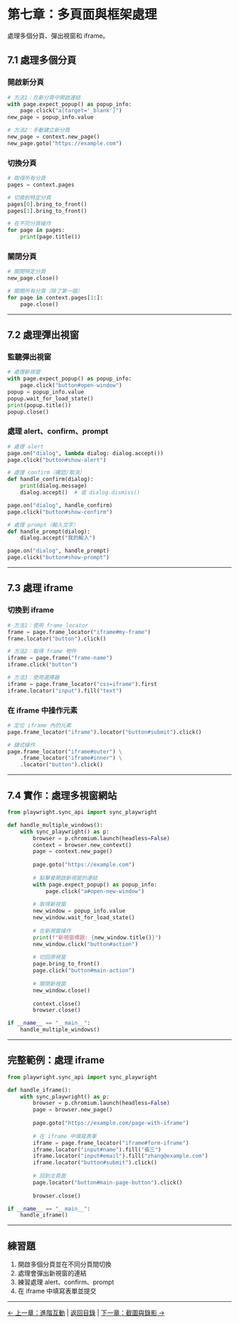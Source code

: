 # 第七章：多頁面與框架處理

處理多個分頁、彈出視窗和 iframe。

## 7.1 處理多個分頁

### 開啟新分頁
```python
# 方法1：在新分頁中開啟連結
with page.expect_popup() as popup_info:
    page.click("a[target='_blank']")
new_page = popup_info.value

# 方法2：手動建立新分頁
new_page = context.new_page()
new_page.goto("https://example.com")
```

### 切換分頁
```python
# 取得所有分頁
pages = context.pages

# 切換到特定分頁
pages[0].bring_to_front()
pages[1].bring_to_front()

# 在不同分頁操作
for page in pages:
    print(page.title())
```

### 關閉分頁
```python
# 關閉特定分頁
new_page.close()

# 關閉所有分頁（除了第一個）
for page in context.pages[1:]:
    page.close()
```

---

## 7.2 處理彈出視窗

### 監聽彈出視窗
```python
# 處理新視窗
with page.expect_popup() as popup_info:
    page.click("button#open-window")
popup = popup_info.value
popup.wait_for_load_state()
print(popup.title())
popup.close()
```

### 處理 alert、confirm、prompt
```python
# 處理 alert
page.on("dialog", lambda dialog: dialog.accept())
page.click("button#show-alert")

# 處理 confirm（確認/取消）
def handle_confirm(dialog):
    print(dialog.message)
    dialog.accept()  # 或 dialog.dismiss()

page.on("dialog", handle_confirm)
page.click("button#show-confirm")

# 處理 prompt（輸入文字）
def handle_prompt(dialog):
    dialog.accept("我的輸入")

page.on("dialog", handle_prompt)
page.click("button#show-prompt")
```

---

## 7.3 處理 iframe

### 切換到 iframe
```python
# 方法1：使用 frame_locator
frame = page.frame_locator("iframe#my-frame")
frame.locator("button").click()

# 方法2：取得 frame 物件
iframe = page.frame("frame-name")
iframe.click("button")

# 方法3：使用選擇器
iframe = page.frame_locator("css=iframe").first
iframe.locator("input").fill("text")
```

### 在 iframe 中操作元素
```python
# 定位 iframe 內的元素
page.frame_locator("iframe").locator("button#submit").click()

# 鏈式操作
page.frame_locator("iframe#outer") \
    .frame_locator("iframe#inner") \
    .locator("button").click()
```

---

## 7.4 實作：處理多視窗網站

```python
from playwright.sync_api import sync_playwright

def handle_multiple_windows():
    with sync_playwright() as p:
        browser = p.chromium.launch(headless=False)
        context = browser.new_context()
        page = context.new_page()
        
        page.goto("https://example.com")
        
        # 點擊會開啟新視窗的連結
        with page.expect_popup() as popup_info:
            page.click("a#open-new-window")
        
        # 取得新視窗
        new_window = popup_info.value
        new_window.wait_for_load_state()
        
        # 在新視窗操作
        print(f"新視窗標題: {new_window.title()}")
        new_window.click("button#action")
        
        # 切回原視窗
        page.bring_to_front()
        page.click("button#main-action")
        
        # 關閉新視窗
        new_window.close()
        
        context.close()
        browser.close()

if __name__ == "__main__":
    handle_multiple_windows()
```

---

## 完整範例：處理 iframe

```python
from playwright.sync_api import sync_playwright

def handle_iframe():
    with sync_playwright() as p:
        browser = p.chromium.launch(headless=False)
        page = browser.new_page()
        
        page.goto("https://example.com/page-with-iframe")
        
        # 在 iframe 中填寫表單
        iframe = page.frame_locator("iframe#form-iframe")
        iframe.locator("input#name").fill("張三")
        iframe.locator("input#email").fill("zhang@example.com")
        iframe.locator("button#submit").click()
        
        # 回到主頁面
        page.locator("button#main-page-button").click()
        
        browser.close()

if __name__ == "__main__":
    handle_iframe()
```

---

## 練習題

1. 開啟多個分頁並在不同分頁間切換
2. 處理會彈出新視窗的連結
3. 練習處理 alert、confirm、prompt
4. 在 iframe 中填寫表單並提交

---

[← 上一章：進階互動](../第06章_進階互動/README.md) | [返回目錄](../README.md) | [下一章：截圖與錄影 →](../第08章_截圖與錄影/README.md)
